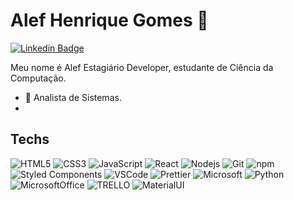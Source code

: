 # Alef Henrique Gomes 🖖

[![Linkedin Badge](https://img.shields.io/badge/-LinkedIn-blue?style=flat-square&logo=Linkedin&logoColor=white&link=https://www.linkedin.com/in/alefhenriquegomes/)](https://www.linkedin.com/in/alefhenriquegomes/)

Meu nome é Alef Estagiário Developer, estudante de Ciência da Computação.

- 📌 Analista de Sistemas.
- 
## Techs

  ![HTML5](https://img.shields.io/badge/HTML5-E34F26?style=for-the-badge&logo=html5&logoColor=white)
  ![CSS3](https://img.shields.io/badge/CSS3-1572B6?style=for-the-badge&logo=css3&logoColor=white)
  ![JavaScript](https://img.shields.io/badge/JavaScript-323330?style=for-the-badge&logo=javascript&logoColor=F7DF1E)
  ![React](https://img.shields.io/badge/React-20232A?style=for-the-badge&logo=react&logoColor=61DAFB)
  ![Nodejs](https://img.shields.io/badge/Node.js-339933?style=for-the-badge&logo=nodedotjs&logoColor=white)
  ![Git](https://img.shields.io/badge/GitHub-100000?style=for-the-badge&logo=github&logoColor=white)
  ![npm](https://img.shields.io/badge/npm-CB3837?style=for-the-badge&logo=npm&logoColor=white)
  ![Styled Components](https://img.shields.io/badge/styled--components-DB7093?style=for-the-badge&logo=styled-components&logoColor=white)
  ![VSCode](https://img.shields.io/badge/Visual_Studio_Code-0078D4?style=for-the-badge&logo=visual%20studio%20code&logoColor=white)
  ![Prettier](https://img.shields.io/badge/prettier-1A2C34?style=for-the-badge&logo=prettier&logoColor=F7BA3E)
  ![Microsoft](https://img.shields.io/badge/Microsoft-666666?style=for-the-badge&logo=microsoft&logoColor=white)
  ![Python](https://img.shields.io/badge/-Python-FFD43B?style=for-the-badge&logo=python&logoColor=blue)
  ![MicrosoftOffice](https://img.shields.io/badge/Microsoft_Office-D83B01?style=for-the-badge&logo=microsoft-office&logoColor=white)
  ![TRELLO](https://img.shields.io/badge/Trello-0052CC?style=for-the-badge&logo=trello&logoColor=white)
  ![MaterialUI](https://img.shields.io/badge/Material%20UI-007FFF?style=for-the-badge&logo=mui&logoColor=white)

</details>
